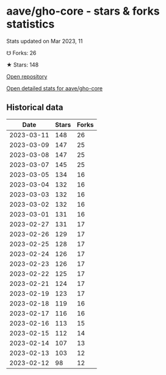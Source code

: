 # aave/gho-core - stars & forks statistics

Stats updated on Mar 2023, 11

☋ Forks: 26

★ Stars: 148

[Open repository](https://github.com/aave/gho-core)

[Open detailed stats for aave/gho-core](https://reviewgithub.com/rep/aave/gho-core)

## Historical data
| Date | Stars | Forks |
|------|-------|-------|
| 2023-03-11 | 148 | 26 | 
| 2023-03-09 | 147 | 25 | 
| 2023-03-08 | 147 | 25 | 
| 2023-03-07 | 145 | 25 | 
| 2023-03-05 | 134 | 16 | 
| 2023-03-04 | 132 | 16 | 
| 2023-03-03 | 132 | 16 | 
| 2023-03-02 | 132 | 16 | 
| 2023-03-01 | 131 | 16 | 
| 2023-02-27 | 131 | 17 | 
| 2023-02-26 | 129 | 17 | 
| 2023-02-25 | 128 | 17 | 
| 2023-02-24 | 126 | 17 | 
| 2023-02-23 | 126 | 17 | 
| 2023-02-22 | 125 | 17 | 
| 2023-02-21 | 124 | 17 | 
| 2023-02-19 | 123 | 17 | 
| 2023-02-18 | 119 | 16 | 
| 2023-02-17 | 116 | 16 | 
| 2023-02-16 | 113 | 15 | 
| 2023-02-15 | 112 | 14 | 
| 2023-02-14 | 107 | 13 | 
| 2023-02-13 | 103 | 12 | 
| 2023-02-12 | 98 | 12 | 

